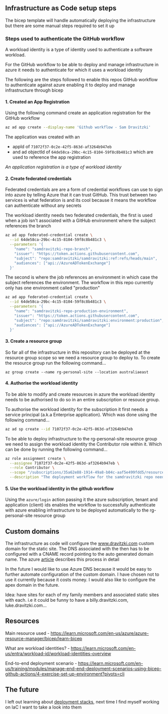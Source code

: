 ## Infrastructure as Code setup steps

The bicep template will handle automatically deploying the infrastructure but there are some manual steps required to set it up

### Steps used to authenticate the GitHub workflow

A workload identity is a type of identity used to authenticate a software workload.

For the GitHub workflow to be able to deploy and manage infrastructure in azure it needs to authenticate for which it uses a workload identity

The following are the steps followed to enable this repos GitHub workflow to authenticate against azure enabling it to deploy and manage infrastructure through bicep

#### 1. Created an App Registration

Using the following command create an application registration for the GitHub workflow

```bash
az ad app create --display-name 'Github workflow - Sam Dravitzki'
```

The application was created with an

- appId of `71072f37-0c2e-42f5-863d-af3264b947eb`
- and ad objectId of `64de58ca-29bc-4c15-8104-59f8c8b481c3`
  which are used to reference the app registration

_An application registration is a type of workload identity_

#### 2. Create federated credentials

Federated credentials are are a form of credential workflows can use to sign into azure by telling Azure that it can trust GitHub. This trust between two services is what federation is and its cool because it means the workflow can authenticate without any secrets

The workload identity needs two federated credentials, the first is used when a job isn't associated with a GitHub environment where the subject references the branch

```bash
az ad app federated-credential create \
  --id 64de58ca-29bc-4c15-8104-59f8c8b481c3 \
  --parameters '{
    "name": "samdravitzki-repo-branch",
    "issuer": "https://token.actions.githubusercontent.com",
    "subject": "repo:samdravitzki/samdravitzki:ref:refs/heads/main",
    "audiences": ["api://AzureADTokenExchange"]
  }'
```

The second is where the job references an environment in which case the subject references the environment. The workflow in this repo currently only has one environment called "production"

```bash
az ad app federated-credential create \
  --id 64de58ca-29bc-4c15-8104-59f8c8b481c3 \
  --parameters '{
    "name": "samdravitzki-repo-production-environment",
    "issuer": "https://token.actions.githubusercontent.com",
    "subject": "repo:samdravitzki/samdravitzki:environment:production",
    "audiences": ["api://AzureADTokenExchange"]
  }'
```

#### 3. Create a resource group

So far all of the infrastructure in this repository can be deployed at the resource group scope so we need a resource group to deploy to. To create the resource group run the following command...

```
az group create --name rg-personal-site --location australiaeast
```

#### 4. Authorise the workload identity

To be able to modify and create resources in azure the workload identity needs to be authorised to do so in an entire subscription or resouce group.

To authorise the workload identity for the subscription it first needs a service principal (a.k.a Enterprise application). Which was done using the following command...

```bash
az ad sp create --id 71072f37-0c2e-42f5-863d-af3264b947eb
```

To be able to deploy infrastructure to the rg-personal-site resource group we need to assign the workload identity the Contributor role within it. Which can be done by running the following command...

```bash
az role assignment create \
  --assignee 71072f37-0c2e-42f5-863d-af3264b947eb \
  --role Contributor \
  --scope "/subscriptions/35a62e88-1914-49a8-b04c-aaf5e499fdd5/resourceGroups/rg-personal-site" \
  --description "The deployment workflow for the samdravitzki repo needs to be able to create resources within the rg-personal-site resource group"
```

#### 5. Use the workload identity in the github workflow

Using the `azure/login` action passing it the azure subscription, tenant and application (client) ids enables the workflow to successfully authenticate with azure enabling infrastructure to be deployed automatically to the rg-personal-site resource group

## Custom domains

The infrastructure as code will configure the www.dravitzki.com custom domain for the static site. The DNS associated with the then has to be configured with a CNAME record pointing to the auto generated domain name. The azure [article](https://learn.microsoft.com/en-us/azure/static-web-apps/custom-domain-external) describes this process in detail

In the future I would like to use Azure DNS because it would be easy to further automate configuration of the custom domain. I have chosen not to use it currently because it costs money. I would also like to configure the apex domain in the future.

Idea: have sites for each of my family members and associated static sites with each. i.e it could be funny to have a billy.dravitzki.com, luke.dravitzki.com...

## Resources

Main resource used - https://learn.microsoft.com/en-us/azure/azure-resource-manager/bicep/learn-bicep

What are workload identities? - https://learn.microsoft.com/en-us/entra/workload-id/workload-identities-overview

End-to-end deployment scenario - https://learn.microsoft.com/en-us/training/modules/manage-end-end-deployment-scenarios-using-bicep-github-actions/4-exercise-set-up-environment?pivots=cli

## The future

I left out learning about [deployment stacks](https://learn.microsoft.com/en-us/training/modules/introduction-to-deployment-stacks/), next time I find myself working on IaC I want to take a look into them
